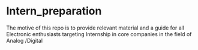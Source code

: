 # Intern_preparation
The motive of this repo is to provide relevant material and a guide for all Electronic enthusiasts targeting Internship in core companies in the field of Analog /Digital

